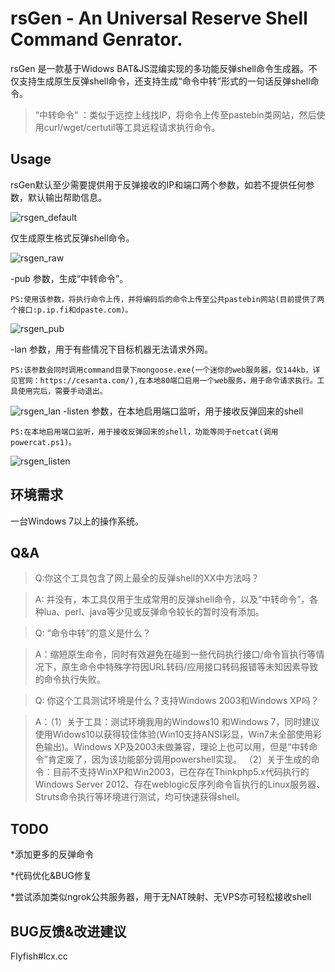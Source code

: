 
 rsGen - An Universal Reserve Shell Command Genrator.
 =

  rsGen 是一款基于Widows BAT&JS混编实现的多功能反弹shell命令生成器。不仅支持生成原生反弹shell命令，还支持生成“命令中转”形式的一句话反弹shell命令。
  
>“中转命令” ：类似于远控上线找IP，将命令上传至pastebin类网站，然后使用curl/wget/certutil等工具远程请求执行命令。

## Usage
rsGen默认至少需要提供用于反弹接收的IP和端口两个参数，如若不提供任何参数，默认输出帮助信息。

![rsgen_default](https://raw.githubusercontent.com/FlyfishSec/rsGen/master/Usage/rsgen_default.png "rsgen_default")  

仅生成原生格式反弹shell命令。

![rsgen_raw](https://raw.githubusercontent.com/FlyfishSec/rsGen/master/Usage/rsgen_raw.png "rsgen_raw.png")  

-pub 参数，生成“中转命令”。

    PS:使用该参数，将执行命令上传，并将编码后的命令上传至公共pastebin网站(目前提供了两个接口:p.ip.fi和dpaste.com)。

![rsgen_pub](https://raw.githubusercontent.com/FlyfishSec/rsGen/master/Usage/rsgen_pub.png "rsgen_pub.png")
    
-lan 参数，用于有些情况下目标机器无法请求外网。

    PS:该参数会同时调用command目录下mongoose.exe(一个迷你的web服务器，仅144kb，详见官网：https://cesanta.com/),在本地80端口启用一个web服务，用于命令请求执行。工具使用完后，需要手动退出。

![rsgen_lan](https://raw.githubusercontent.com/FlyfishSec/rsGen/master/Usage/rsgen_lan.png "rsgen_lan.png")
  -listen 参数，在本地启用端口监听，用于接收反弹回来的shell

    PS:在本地启用端口监听，用于接收反弹回来的shell，功能等同于netcat(调用powercat.ps1)。
![rsgen_listen](https://raw.githubusercontent.com/FlyfishSec/rsGen/master/Usage/rsgen_listen.png "rsgen_listen.png")

## 环境需求

   一台Windows 7以上的操作系统。

## Q&A
>Q:你这个工具包含了网上最全的反弹shell的XX中方法吗？

>A: 并没有，本工具仅用于生成常用的反弹shell命令，以及“中转命令”，各种lua、perl、java等少见或反弹命令较长的暂时没有添加。

>Q: “命令中转”的意义是什么？

>A：缩短原生命令，同时有效避免在碰到一些代码执行接口/命令盲执行等情况下，原生命令中特殊字符因URL转码/应用接口转码报错等未知因素导致的命令执行失败。

>Q: 你这个工具测试环境是什么？支持Windows 2003和Windows XP吗？

>A：（1）关于工具：测试环境我用的Windows10 和Windows 7，同时建议使用Widows10以获得较佳体验(Win10支持ANSI彩显，Win7未全部使用彩色输出)。Windows XP及2003未做兼容，理论上也可以用，但是“中转命令”肯定废了，因为该功能部分调用powershell实现。
（2）关于生成的命令：目前不支持WinXP和Win2003，已在存在Thinkphp5.x代码执行的Windows Server 2012、存在weblogic反序列命令盲执行的Linux服务器、Struts命令执行等环境进行测试，均可快速获得shell。

## TODO
   
   *添加更多的反弹命令

   *代码优化&BUG修复

   *尝试添加类似ngrok公共服务器，用于无NAT映射、无VPS亦可轻松接收shell

## BUG反馈&改进建议 
Flyfish#lcx.cc
